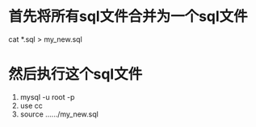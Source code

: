 # 首先将所有sql文件合并为一个sql文件
cat *.sql > my_new.sql

# 然后执行这个sql文件
1. mysql -u root -p
2. use cc
3. source ....../my_new.sql
